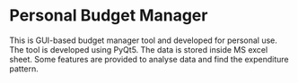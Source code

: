 # Personal Budget Manager
This is GUI-based budget manager tool and developed for personal use.
The tool is developed using PyQt5. The data is stored inside MS excel sheet. 
Some features are provided to analyse data and find the expenditure pattern.  